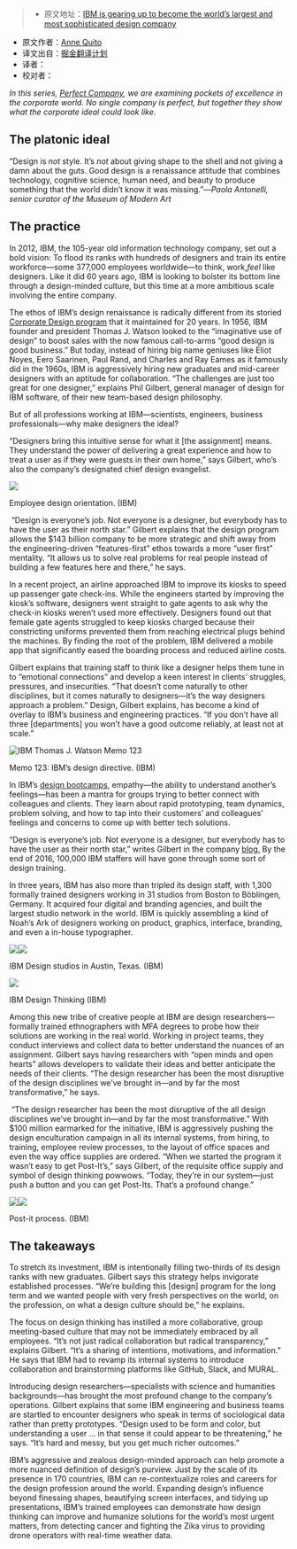 > * 原文地址：[IBM is gearing up to become the world’s largest and most sophisticated design company](http://qz.com/755741/ibm-is-becoming-the-worlds-largest-design-company/)
* 原文作者：[Anne Quito](http://qz.com/author/annequitoqz/)
* 译文出自：[掘金翻译计划](https://github.com/xitu/gold-miner)
* 译者：
* 校对者：

_In this series, [Perfect Company](http://qz.com/se/perfect-company/), we are examining pockets of excellence in the corporate world. No single company is perfect, but together they show what the corporate ideal could look like._

## The platonic ideal

“Design is _not_ style. It’s _not_ about giving shape to the shell and not giving a damn about the guts. Good design is a renaissance attitude that combines technology, cognitive science, human need, and beauty to produce something that the world didn’t know it was missing.”—_Paola Antonelli, senior curator of the Museum of Modern Art_

## The practice

In 2012, IBM, the 105-year old information technology company, set out a bold vision: To flood its ranks with hundreds of designers and train its entire workforce—some 377,000 employees worldwide—to think, work,_feel_ like designers. Like it did 60 years ago, IBM is looking to bolster its bottom line through a design-minded culture, but this time at a more ambitious scale involving the entire company.

The ethos of IBM’s design renaissance is radically different from its storied [Corporate Design program](http://www-03.ibm.com/ibm/history/ibm100/us/en/icons/gooddesign/team/) that it maintained for 20 years. In 1956, IBM founder and president Thomas J. Watson looked to the “imaginative use of design” to boost sales with the now famous call-to-arms “good design is good business.” But today, instead of hiring big name geniuses like Eliot Noyes, Eero Saarinen, Paul Rand, and Charles and Ray Eames as it famously did in the 1960s, IBM is aggressively hiring new graduates and mid-career designers with an aptitude for collaboration. “The challenges are just too great for one designer,” explains Phil Gilbert, general manager of design for IBM software, of their new team-based design philosophy.

But of all professions working at IBM—scientists, engineers, business professionals—why make designers the ideal?

“Designers bring this intuitive sense for what it [the assignment] means. They understand the power of delivering a great experience and how to treat a user as if they were guests in their own home,” says Gilbert, who’s also the company’s designated chief design evangelist.

![](http://ac-Myg6wSTV.clouddn.com/e185834f43fd88d662a8.jpg?w=4184)

Employee design orientation. (IBM)



 “Design is everyone’s job. Not everyone is a designer, but everybody has to have the user as their north star.” Gilbert explains that the design program allows the $143 billion company to be more strategic and shift away from the engineering-driven “features-first” ethos towards a more “user first” mentality. “It allows us to solve real problems for real people instead of building a few features here and there,” he says.

In a recent project, an airline approached IBM to improve its kiosks to speed up passenger gate check-ins. While the engineers started by improving the kiosk’s software, designers went straight to gate agents to ask why the check-in kiosks weren’t used more effectively. Designers found out that female gate agents struggled to keep kiosks charged because their constricting uniforms prevented them from reaching electrical plugs behind the machines. By finding the root of the problem, IBM delivered a mobile app that significantly eased the boarding process and reduced airline costs.

Gilbert explains that training staff to think like a designer helps them tune in to “emotional connections” and develop a keen interest in clients’ struggles, pressures, and insecurities. “That doesn’t come naturally to other disciplines, but it comes naturally to designers—it’s the way designers approach a problem.” Design, Gilbert explains, has become a kind of overlay to IBM’s business and engineering practices. “If you don’t have all three [departments] you won’t have a good outcome reliably, at least not at scale.”

![IBM Thomas J. Watson Memo 123](http://ac-Myg6wSTV.clouddn.com/71f64fda0b06768c3b30.jpg?w=364)

Memo 123: IBM’s design directive. (IBM)



In IBM’s [design bootcamps](http://www.ibm.com/blogs/think/2016/01/21/ibm-design-thinking-a-framework-for-teams-to-continuously-understand-and-deliver/), empathy—the ability to understand another’s feelings—has been a mantra for groups trying to better connect with colleagues and clients. They learn about rapid prototyping, team dynamics, problem solving, and how to tap into their customers’ and colleagues’ feelings and concerns to come up with better tech solutions.

“Design is everyone’s job. Not everyone is a designer, but everybody has to have the user as their north star,” writes Gilbert in the company [blog.](http://www.ibm.com/smarterplanet/us/en/innovation_explanations/article/phil_gilbert.html) By the end of 2016, 100,000 IBM staffers will have gone through some sort of design training.

In three years, IBM has also more than tripled its design staff, with 1,300 formally trained designers working in 31 studios from Boston to Böblingen, Germany. It acquired four digital and branding agencies, and built the largest studio network in the world. IBM is quickly assembling a kind of Noah’s Ark of designers working on product, graphics, interface, branding, and even a in-house typographer.

![](http://ac-Myg6wSTV.clouddn.com/d046e20a1598158042f1.jpg)![](https://qzprod.files.wordpress.com/2016/08/15398319451_86f84a9784_o.jpg)

IBM Design studios in Austin, Texas. (IBM)

![](http://ac-Myg6wSTV.clouddn.com/a11d303edaf7ad67e87f.jpg?w=768)

IBM Design Thinking (IBM)



Among this new tribe of creative people at IBM are design researchers—formally trained ethnographers with MFA degrees to probe how their solutions are working in the real world. Working in project teams, they conduct interviews and collect data to better understand the nuances of an assignment. Gilbert says having researchers with “open minds and open hearts” allows developers to validate their ideas and better anticipate the needs of their clients. “The design researcher has been the most disruptive of the design disciplines we’ve brought in—and by far the most transformative,” he says.

 “The design researcher has been the most disruptive of the all design disciplines we’ve brought in—and by far the most transformative.” With $100 million earmarked for the initiative, IBM is aggressively pushing the design enculturation campaign in all its internal systems, from hiring, to training, employee review processes, to the layout of office spaces and even the way office supplies are ordered. “When we started the program it wasn’t easy to get Post-It’s,” says Gilbert, of the requisite office supply and symbol of design thinking powwows. “Today, they’re in our system—just push a button and you can get Post-Its. That’s a profound change.”

![](http://ac-Myg6wSTV.clouddn.com/e79be9da5763dee01c4a.jpg?w=50)![](http://ac-Myg6wSTV.clouddn.com/39338add28b24eb0fad2.jpg?w=3888)

Post-it process. (IBM)



## The takeaways

To stretch its investment, IBM is intentionally filling two-thirds of its design ranks with new graduates. Gilbert says this strategy helps invigorate established processes. “We’re building this [design] program for the long term and we wanted people with very fresh perspectives on the world, on the profession, on what a design culture should be,” he explains.

The focus on design thinking has instilled a more collaborative, group meeting-based culture that may not be immediately embraced by all employees. “It’s not just radical collaboration but radical transparency,” explains Gilbert. “It’s a sharing of intentions, motivations, and information.” He says that IBM had to revamp its internal systems to introduce collaboration and brainstorming platforms like GitHub, Slack, and MURAL.

Introducing design researchers—specialists with science and humanities backgrounds—has brought the most profound change to the company’s operations. Gilbert explains that some IBM engineering and business teams are startled to encounter designers who speak in terms of sociological data rather than pretty prototypes. “Design used to be form and color, but understanding a user … in that sense it could appear to be threatening,” he says. “It’s hard and messy, but you get much richer outcomes.”

IBM’s aggressive and zealous design-minded approach can help promote a more nuanced definition of design’s purview. Just by the scale of its presence in 170 countries, IBM can re-contextualize roles and careers for the design profession around the world. Expanding design’s influence beyond finessing shapes, beautifying screen interfaces, and tidying up presentations, IBM’s trained employees can demonstrate how design thinking can improve and humanize solutions for the world’s most urgent matters, from detecting cancer and fighting the Zika virus to providing drone operators with real-time weather data.
